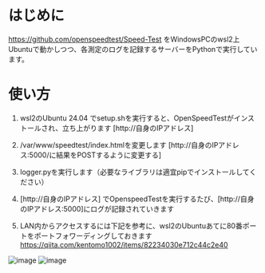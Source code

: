 # はじめに
https://github.com/openspeedtest/Speed-Test
をWindowsPCのwsl2上Ubuntuで動かしつつ、各測定のログを記録するサーバーをPythonで実行しています。

# 使い方
1. wsl2のUbuntu 24.04 でsetup.shを実行すると、OpenSpeedTestがインストールされ、立ち上がります [http://自身のIPアドレス]
1. /var/www/speedtest/index.htmlを変更します [http://自身のIPアドレス:5000/に結果をPOSTするように変更する]

1. logger.pyを実行します（必要なライブラリは適宜pipでインストールしてください）
1. [http://自身のIPアドレス] でOpenspeedTestを実行するたび、[http://自身のIPアドレス:5000]にログが記録されていきます
1. LAN内からアクセスするには下記を参考に、wsl2のUbuntuあてに80番ポートをポートフォワーディングしておきます
https://qiita.com/kentomo1002/items/82234030e712c44c2e40

![image](https://github.com/user-attachments/assets/50fdb2e7-bdb7-4b85-95b8-ee80a03f7352)
![image](https://github.com/user-attachments/assets/56c6e0a7-653b-48bc-b930-d5cb2c3c4df2)
